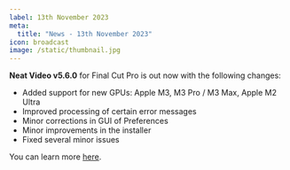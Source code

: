 ```yaml
---
label: 13th November 2023
meta:
  title: "News - 13th November 2023"
icon: broadcast
image: /static/thumbnail.jpg
---
```


**Neat Video v5.6.0** for Final Cut Pro is out now with the following changes:

- Added support for new GPUs: Apple M3, M3 Pro / M3 Max, Apple M2 Ultra
- Improved processing of certain error messages
- Minor corrections in GUI of Preferences
- Minor improvements in the installer
- Fixed several minor issues

You can learn more [here](https://www.neatvideo.com/news/neat-video-56-is-here).